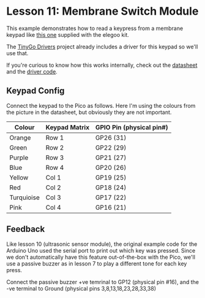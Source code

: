 # Lesson 11: Membrane Switch Module #

This example demonstrates how to read a keypress from a membrane keypad
like [this one](https://cdn.sparkfun.com/assets/f/f/a/5/0/DS-16038.pdf)
supplied with the elegoo kit.

The [TinyGo Drivers](https://pkg.go.dev/tinygo.org/x/drivers) project already
includes a driver for this keypad so we'll use that.

If you're curious to know how this works internally, check out the
[datasheet]((https://cdn.sparkfun.com/assets/f/f/a/5/0/DS-16038.pdf)) and the
[driver code](https://github.com/tinygo-org/drivers/blob/release/keypad4x4/keypad4x4.go).

## Keypad Config ##

Connect the keypad to the Pico as follows. Here I'm using the colours from
the picture in the datasheet, but obviously they are not important.

| Colour | Keypad Matrix | GPIO Pin (physical pin#) |
|-|-|-|
| Orange | Row 1 | GP26 (31) |
| Green | Row 2 | GP22 (29) |
| Purple | Row 3 | GP21 (27) |
| Blue| Row 4 | GP20 (26) |
| Yellow | Col 1 | GP19 (25) |
| Red | Col 2 | GP18 (24) |
| Turquioise | Col 3 | GP17 (22) |
| Pink | Col 4 | GP16 (21) |

## Feedback ##

Like lesson 10 (ultrasonic sensor module), the original example code for the Arduino Uno
used the serial port to print out which key was pressed. Since we don't automatically
have this feature out-of-the-box with the Pico, we'll use a passive buzzer as in lesson 7
to play a different tone for each key press.

Connect the passive buzzer +ve temrinal to GP12 (physical pin #16), and the -ve terminal
to Ground (physical pins 3,8,13,18,23,28,33,38)
